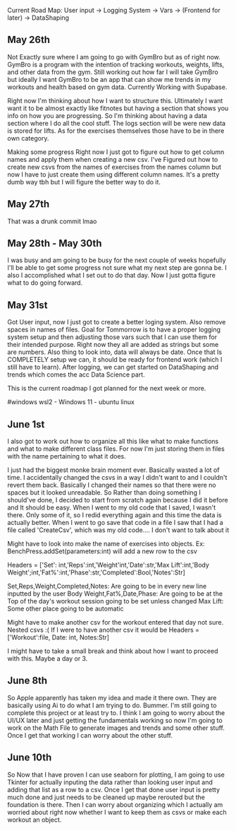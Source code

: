 Current Road Map:
User input -> Logging System -> Vars -> (Frontend for later) -> DataShaping

May 26th
---------
Not Exactly sure where I am going to go with GymBro but as of right now. GymBro is a program with the intention of tracking workouts, weights, lifts, and other data from the gym. Still working out how far I will take GymBro but ideally I want GymBro to be an app that can show me trends in my workouts and health based on gym data. Currently Working with Supabase.

Right now I'm thinking about how I want to structure this. Ultimately I want want it to be almost exactly like fitnotes but
having a section that shows you info on how you are progressing. So I'm thinking about having a data section where I do all the cool stuff. The logs section will be were new data is stored for lifts. As for the exercises themselves those have to be in there own category. 

Making some progress Right now I just got to figure out how to get column names and apply them when creating a new csv. I've
Figured out how to create new csvs from the names of exercises from the names column but now I have to just create them using
different column names. It's a pretty dumb way tbh but I will figure the better way to do it. 

May 27th
---------
That was a drunk commit lmao

May 28th - May 30th
---------
I was busy and am going to be busy for the next couple of weeks hopefully I'll be able to get some progress not sure what my next step are gonna be. I also I accomplished what I set out to do that day. Now I just gotta figure what to do going forward.

May 31st
---------
Got User input, now I just got to create a better loging system. Also remove spaces in names of files. Goal for Tommorrow is to have a proper logging system setup and then adjusting those vars such that I can use them for their intended purpose. Right now they all are added as strings but some are numbers. Also thing to look into, data will always be date. Once that Is COMPLETELY setup we can, it should be ready for frontend work (which I still have to learn). After logging, we can get started on DataShaping and trends which comes the acc Data Science part.

This is the current roadmap I got planned for the next week or more.



#windows wsl2 - Windows 11 - ubuntu linux

June 1st
----------
I also got to work out how to organize all this like what to make functions and what to make different class files. For now I'm just storing them in files with the name pertaining to what it does.

I just had the biggest monke brain moment ever. Basically wasted a lot of time. I accidentally changed the csvs in a way I didn't want to and I couldn't revert them back. Basically I changed their names so that there were no spaces but it looked unreadable. So Rather than doing something I should've done, I decided to start from scratch again because I did it before and It should be easy. When I went to my old code that I saved, I wasn't there. Only some of it, so I redid everything again and this time the data is actually better. When I went to go save that code in a file I saw that I had a file called 'CreateCsv', which was my old code.... I don't want to talk about it

Might have to look into make the name of exercises into objects. Ex: BenchPress.addSet(parameters:int) will add a new row to the csv

Headers = ['Set': int,'Reps':int,'Weight'int,'Date':str,'Max Lift':int,'Body Weight';int,'Fat%':int,'Phase':str,'Completed':Bool,'Notes':Str]

Set,Reps,Weight,Completed,Notes: Are going to be in every new line inputted by the user
Body Weight,Fat%,Date,Phase: Are going to be at the Top of the day's workout session going to be set unless changed
Max Lift: Some other place going to be automatic

Might have to make another csv for the workout entered that day not sure. Nested csvs :(
If I were to have another csv it would be Headers = ['Workout':file, Date: int, Notes:Str]

I might have to take a small break and think about how I want to proceed with this. Maybe a day or 3.

June 8th
---------
So Apple apparently has taken my idea and made it there own. They are basically using Ai to do what I am trying to do. Bummer. I'm still going to complete this project or at least try to. I think I am going to worry about the UI/UX later and just getting the fundamentals working so now I'm going to work on the Math File to generate images and trends and some other stuff. Once I get that working I can worry about the other stuff. 

June 10th
---------
So Now that I have proven I can use seaborn for plotting, I am going to use Tkinter for actually inputing the data rather than looking user input and adding that list as a row to a csv. Once I get that done user input is pretty much done and just needs to be cleaned up maybe rerouted but the foundation is there. Then I can worry about organizing which I actually am worried about right now whether I want to keep them as csvs or make each workout an object.